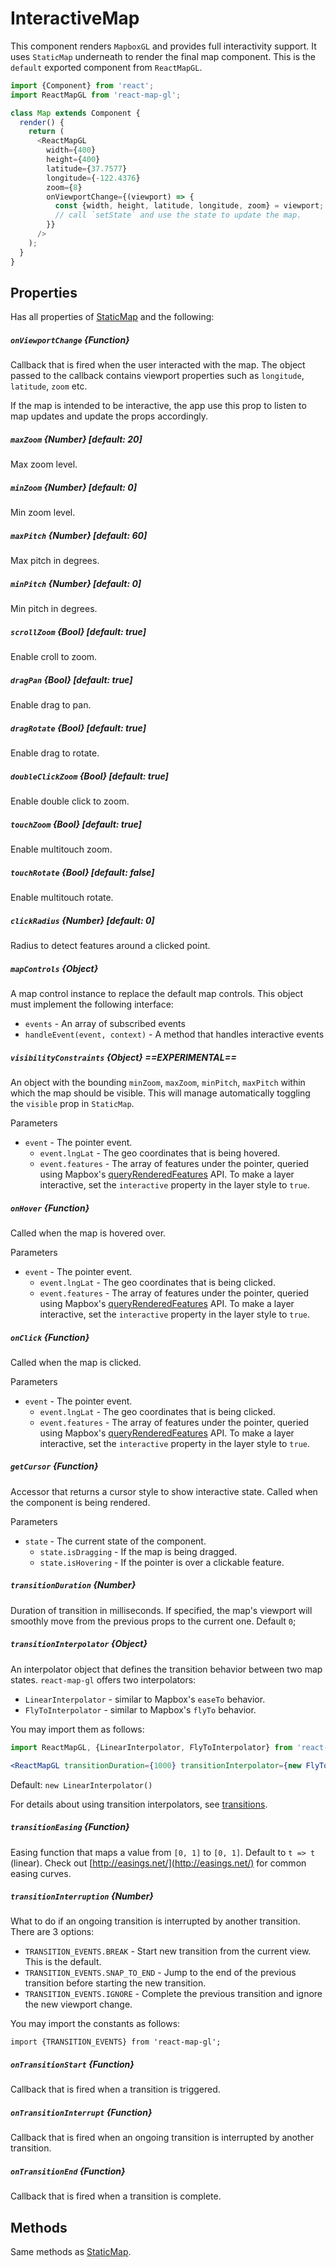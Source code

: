 # InteractiveMap

This component renders `MapboxGL` and provides full interactivity support.
It uses `StaticMap` underneath to render the final map component.
This is the `default` exported component from `ReactMapGL`.

```js
import {Component} from 'react';
import ReactMapGL from 'react-map-gl';

class Map extends Component {
  render() {
    return (
      <ReactMapGL
        width={400}
        height={400}
        latitude={37.7577}
        longitude={-122.4376}
        zoom={8}
        onViewportChange={(viewport) => {
          const {width, height, latitude, longitude, zoom} = viewport;
          // call `setState` and use the state to update the map.
        }}
      />
    );
  }
}
```

## Properties

Has all properties of [StaticMap](/docs/components/static-map.md) and the following:

##### `onViewportChange` {Function}
Callback that is fired when the user interacted with the map.
The object passed to the callback contains viewport properties such as
`longitude`, `latitude`, `zoom` etc.

If the map is intended to be interactive, the app use this prop to listen to
map updates and update the props accordingly.

##### `maxZoom` {Number} [default: 20]
Max zoom level.

##### `minZoom` {Number} [default: 0]
Min zoom level.

##### `maxPitch` {Number} [default: 60]
Max pitch in degrees.

##### `minPitch` {Number} [default: 0]
Min pitch in degrees.

##### `scrollZoom` {Bool} [default: true]
Enable croll to zoom.

##### `dragPan` {Bool} [default: true]
Enable drag to pan.

##### `dragRotate` {Bool} [default: true]
Enable drag to rotate.

##### `doubleClickZoom` {Bool} [default: true]
Enable double click to zoom.

##### `touchZoom` {Bool} [default: true]
Enable multitouch zoom.

##### `touchRotate` {Bool} [default: false]
Enable multitouch rotate.

##### `clickRadius` {Number} [default: 0]
Radius to detect features around a clicked point.

##### `mapControls` {Object}
A map control instance to replace the default map controls.
This object must implement the following interface:

- `events` - An array of subscribed events
- `handleEvent(event, context)` - A method that handles interactive events

##### `visibilityConstraints` {Object} ==EXPERIMENTAL==
An object with the bounding `minZoom`, `maxZoom`, `minPitch`, `maxPitch` within
which the map should be visible. This will manage automatically toggling the
`visible` prop in `StaticMap`.

Parameters
- `event` - The pointer event.
  + `event.lngLat` - The geo coordinates that is being hovered.
  + `event.features` - The array of features under the pointer, queried using Mapbox's
    [queryRenderedFeatures](https://www.mapbox.com/mapbox-gl-js/api/#Map#queryRenderedFeatures) API.
    To make a layer interactive, set the `interactive` property in the layer style to `true`.

##### `onHover` {Function}
Called when the map is hovered over.

Parameters
- `event` - The pointer event.
  + `event.lngLat` - The geo coordinates that is being clicked.
  + `event.features` - The array of features under the pointer, queried using Mapbox's
    [queryRenderedFeatures](https://www.mapbox.com/mapbox-gl-js/api/#Map#queryRenderedFeatures) API.
    To make a layer interactive, set the `interactive` property in the layer style to `true`.

##### `onClick` {Function}
Called when the map is clicked.

Parameters
- `event` - The pointer event.
  + `event.lngLat` - The geo coordinates that is being clicked.
  + `event.features` - The array of features under the pointer, queried using Mapbox's
    [queryRenderedFeatures](https://www.mapbox.com/mapbox-gl-js/api/#Map#queryRenderedFeatures) API.
    To make a layer interactive, set the `interactive` property in the layer style to `true`.

##### `getCursor` {Function}
Accessor that returns a cursor style to show interactive state. Called when the component is being rendered.

Parameters
- `state` - The current state of the component.
  + `state.isDragging` - If the map is being dragged.
  + `state.isHovering` - If the pointer is over a clickable feature.

##### `transitionDuration` {Number}
Duration of transition in milliseconds. If specified, the map's viewport will smoothly move from the previous props to the current one. Default `0`;

##### `transitionInterpolator` {Object}
An interpolator object that defines the transition behavior between two map states. `react-map-gl` offers two interpolators:
- `LinearInterpolator` - similar to Mapbox's `easeTo` behavior.
- `FlyToInterpolator` - similar to Mapbox's `flyTo` behavior.

You may import them as follows:
```jsx
import ReactMapGL, {LinearInterpolator, FlyToInterpolator} from 'react-map-gl';

<ReactMapGL transitionDuration={1000} transitionInterpolator={new FlyToInterpolator()}>
```

Default: `new LinearInterpolator()`

For details about using transition interpolators, see [transitions](/docs/advanced/transitions.md).

##### `transitionEasing` {Function}
Easing function that maps a value from `[0, 1]` to `[0, 1]`. Default to `t => t` (linear). Check out [http://easings.net/](http://easings.net/) for common easing curves.

##### `transitionInterruption` {Number}
What to do if an ongoing transition is interrupted by another transition. There are 3 options:
- `TRANSITION_EVENTS.BREAK` - Start new transition from the current view. This is the default.
- `TRANSITION_EVENTS.SNAP_TO_END` - Jump to the end of the previous transition before starting the new transition.
- `TRANSITION_EVENTS.IGNORE` - Complete the previous transition and ignore the new viewport change.

You may import the constants as follows:
```
import {TRANSITION_EVENTS} from 'react-map-gl';
```

##### `onTransitionStart` {Function}

Callback that is fired when a transition is triggered.

##### `onTransitionInterrupt` {Function}
Callback that is fired when an ongoing transition is interrupted by another transition.

##### `onTransitionEnd` {Function}

Callback that is fired when a transition is complete.

## Methods

Same methods as [StaticMap](/docs/components/static-map.md).
